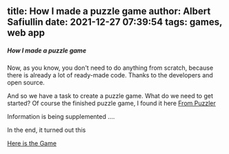 title: How I made a puzzle game
author: Albert Safiullin
date: 2021-12-27 07:39:54
tags: games, web app
---

##### How I made a puzzle game

Now, as you know, you don't need to do anything from scratch, because there is already a lot of ready-made code. Thanks to the developers and open source.

<!-- more -->

And so we have a task to create a puzzle game.
What do we need to get started?
Of course the finished puzzle game, I found it here
[From Puzzler](https://github.com/doochik/Puzzler)

Information is being supplemented ....

In the end, it turned out this

[Here is the Game](https://puzzle.safiullin.io/)
